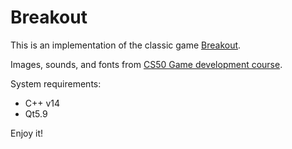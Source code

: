 # Breakout

This is an implementation of the classic game [Breakout](https://en.wikipedia.org/wiki/Breakout_(video_game)).

Images, sounds, and fonts from [CS50 Game development course](https://www.edx.org/es/course/cs50s-introduction-to-game-development).

System requirements:
- C++ v14
- Qt5.9

Enjoy it!
